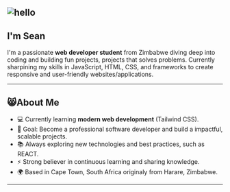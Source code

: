 ## ![hello](https://github.com/user-attachments/assets/ecc1c7eb-09f6-4780-bee6-819c5b613626)  
## I'm Sean  

I'm a passionate **web developer student** from Zimbabwe diving deep into coding and building fun projects, projects that solves problems. Currently sharpining my skills in JavaScript, HTML, CSS, and frameworks to create responsive and user-friendly websites/applications.  

---  

## 😸About Me   

- 💻 Currently learning **modern web development** (Tailwind CSS).
- 🎯 Goal: Become a professional software developer and build a impactful, scalable projects.
- 📚 Always exploring new technologies and best practices, such as REACT.
- ⚡ Strong believer in continuous learning and sharing knowledge.
- 🌍 Based in Cape Town, South Africa originaly from Harare, Zimbabwe.

---



<!--
**Seanjohnferesi/Seanjohnferesi** is a ✨ _special_ ✨ repository because its `README.md` (this file) appears on your GitHub profile.

Here are some ideas to get you started:

- 🔭 I’m currently working on ...
- 🌱 I’m currently learning ...
- 👯 I’m looking to collaborate on ...
- 🤔 I’m looking for help with ...
- 💬 Ask me about ...
- 📫 How to reach me: ...
- 😄 Pronouns: ...
- ⚡ Fun fact: ...
-->
